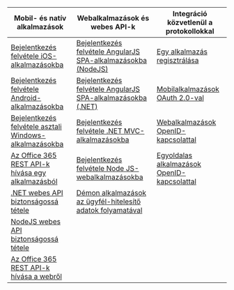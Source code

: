| Mobil- és natív alkalmazások | Webalkalmazások és webes API-k | Integráció közvetlenül a protokollokkal |
| --- | --- | --- |
| [Bejelentkezés felvétele iOS-alkalmazásokba](../articles/active-directory/develop/active-directory-v2-devquickstarts-ios.md) |[Bejelentkezés felvétele AngularJS SPA-alkalmazásokba (NodeJS)](../articles/active-directory/develop/active-directory-v2-devquickstarts-angular-node.md) |[Egy alkalmazás regisztrálása](../articles/active-directory/develop/active-directory-v2-app-registration.md) |
| [Bejelentkezés felvétele Android-alkalmazásokba](../articles/active-directory/develop/active-directory-v2-devquickstarts-android.md) |[Bejelentkezés felvétele AngularJS SPA-alkalmazásokba (.NET)](../articles/active-directory/develop/active-directory-v2-devquickstarts-angular-dotnet.md) |[Mobilalkalmazások OAuth 2.0-val](../articles/active-directory/develop/active-directory-v2-protocols-oauth-code.md) |
| [Bejelentkezés felvétele asztali Windows-alkalmazásokba](../articles/active-directory/develop/active-directory-v2-devquickstarts-wpf.md) |[Bejelentkezés felvétele .NET MVC-alkalmazásokba](../articles/active-directory/develop/active-directory-v2-devquickstarts-dotnet-web.md) |[Webalkalmazások OpenID-kapcsolattal](../articles/active-directory/develop/active-directory-v2-protocols-oidc.md) |
| [Az Office 365 REST API-k hívása egy alkalmazásból](https://msdn.microsoft.com/office/office365/howto/authenticate-Office-365-APIs-using-v2) |[Bejelentkezés felvétele Node JS-webalkalmazásokba](../articles/active-directory/develop/active-directory-v2-devquickstarts-node-web.md) |[Egyoldalas alkalmazások OpenID-kapcsolattal](../articles/active-directory/develop/active-directory-v2-protocols-implicit.md) |
| [.NET webes API biztonságossá tétele](../articles/active-directory/develop/active-directory-v2-devquickstarts-dotnet-api.md) |[Démon alkalmazások az ügyfél-hitelesítő adatok folyamatával](../articles/active-directory/develop/active-directory-v2-protocols-oauth-client-creds.md) | |
| [NodeJS webes API biztonságossá tétele](../articles/active-directory/develop/active-directory-v2-devquickstarts-node-api.md) | | |
| [Az Office 365 REST API-k hívása a webről](https://msdn.microsoft.com/office/office365/howto/authenticate-Office-365-APIs-using-v2) | | |



<!--HONumber=Jan17_HO3-->



